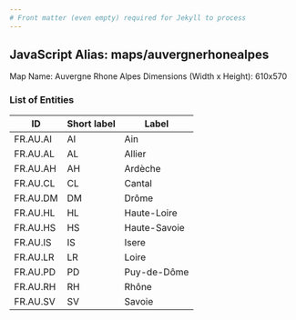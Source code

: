 ```yaml
---
# Front matter (even empty) required for Jekyll to process
---
```


## JavaScript Alias: maps/auvergnerhonealpes

Map Name: Auvergne Rhone Alpes
Dimensions (Width x Height): 610x570

### List of Entities

| ID       | Short label | Label        |
| -------- | ----------- | ------------ |
| FR.AU.AI | AI          | Ain          |
| FR.AU.AL | AL          | Allier       |
| FR.AU.AH | AH          | Ardèche      |
| FR.AU.CL | CL          | Cantal       |
| FR.AU.DM | DM          | Drôme        |
| FR.AU.HL | HL          | Haute-Loire  |
| FR.AU.HS | HS          | Haute-Savoie |
| FR.AU.IS | IS          | Isere        |
| FR.AU.LR | LR          | Loire        |
| FR.AU.PD | PD          | Puy-de-Dôme  |
| FR.AU.RH | RH          | Rhône        |
| FR.AU.SV | SV          | Savoie       |
